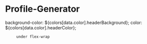 # Profile-Generator

background-color: ${colors[data.color].headerBackground};
         color: ${colors[data.color].headerColor};

         under flex-wrap